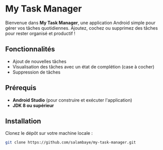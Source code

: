 # My Task Manager

Bienvenue dans **My Task Manager**, une application Android simple pour gérer vos tâches quotidiennes. Ajoutez, cochez ou supprimez des tâches pour rester organisé et productif !

## Fonctionnalités
- Ajout de nouvelles tâches
- Visualisation des tâches avec un état de complétion (case à cocher)
- Suppression de tâches

## Prérequis
- **Android Studio** (pour construire et exécuter l'application)
- **JDK 8 ou supérieur**

## Installation
Clonez le dépôt sur votre machine locale :
```bash
git clone https://github.com/salambaye/my-task-manager.git


